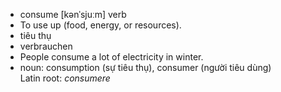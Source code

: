 - consume	[kənˈsjuːm]	verb	
- To use up (food, energy, or resources).
- tiêu thụ
- verbrauchen
- People consume a lot of electricity in winter.
- noun: consumption (sự tiêu thụ), consumer (người tiêu dùng)	
Latin root: *consumere*